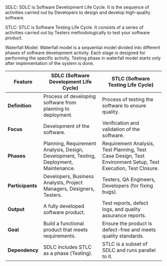 SDLC: SDLC is Software Development Life Cycle. It is the sequence of activities carried out by Developers to design and develop high-quality software.

STLC: STLC is Software Testing Life Cycle. It consists of a series of activities carried out by Testers methodologically to test your software product.

Waterfall Model: Waterfall model is a sequential model divided into different phases of software development activity. Each stage is designed for performing the specific activity. Testing phase in waterfall model starts only after implementation of the system is done.

| Feature              | **SDLC (Software Development Life Cycle)**   | **STLC (Software Testing Life Cycle)**  |
|----------------------|--------------------------------|--------------------------------|
| **Definition**       | Process of developing software from planning to deployment. | Process of testing the software to ensure quality. |
| **Focus**           | Development of the software.  | Verification and validation of the software. |
| **Phases**          | Planning, Requirement Analysis, Design, Development, Testing, Deployment, Maintenance. | Requirement Analysis, Test Planning, Test Case Design, Test Environment Setup, Test Execution, Test Closure. |
| **Participants**    | Developers, Business Analysts, Project Managers, Designers, Testers. | Testers, QA Engineers, Developers (for fixing bugs). |
| **Output**         | A fully developed software product. | Test reports, defect logs, and quality assurance reports. |
| **Goal**            | Build a functional product that meets requirements. | Ensure the product is defect-free and meets quality standards. |
| **Dependency**      | SDLC includes STLC as a phase (Testing). | STLC is a subset of SDLC and runs parallel to it. |